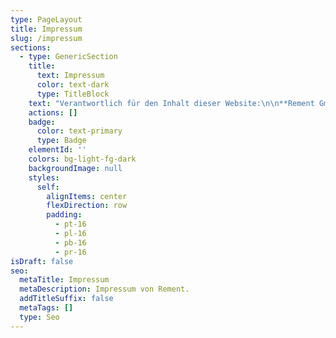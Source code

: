 ```yaml
---
type: PageLayout
title: Impressum
slug: /impressum
sections:
  - type: GenericSection
    title:
      text: Impressum
      color: text-dark
      type: TitleBlock
    text: "Verantwortlich für den Inhalt dieser Website:\n\n**Rement GmbH**\n\nGeschäftsführer: Robert Schleinhege, Felix Baur\n\nHermann-von-Helmholtz-Platz 6, 76344 Eggenstein-Leopoldshafen\n\nKontakt: info[@rement.tech](mailto:robert.schleinhege@rement.tech.com)\n\nHandelsregister-Nummer: HRB 753628, Amtsgericht Mannheim\n\nUmsatzsteuer-Identifikationsnummer: DE452525501\_\n\n\n\nHaftungshinweis:\nTrotz sorgfältiger inhaltlicher Kontrolle übernehmen wir keine Haftung für die Inhalte externer Links. Für den Inhalt der verlinkten Seiten sind ausschließlich deren Betreiber verantwortlich.\n\nUrheberrecht:\nDie durch den Seitenbetreiber erstellten Inhalte und Werke auf dieser Website unterliegen dem deutschen Urheberrecht. Die Vervielfältigung, Bearbeitung, Verbreitung und jede Art der Verwertung außerhalb der Grenzen des Urheberrechts bedürfen der schriftlichen Zustimmung des jeweiligen Autors bzw. Erstellers. Downloads und Kopien dieser Seite sind nur für den privaten, nicht kommerziellen Gebrauch gestattet. Soweit die Inhalte auf dieser Seite nicht vom Betreiber erstellt wurden, werden die Urheberrechte Dritter beachtet und als solche gekennzeichnet.\n"
    actions: []
    badge:
      color: text-primary
      type: Badge
    elementId: ''
    colors: bg-light-fg-dark
    backgroundImage: null
    styles:
      self:
        alignItems: center
        flexDirection: row
        padding:
          - pt-16
          - pl-16
          - pb-16
          - pr-16
isDraft: false
seo:
  metaTitle: Impressum
  metaDescription: Impressum von Rement.
  addTitleSuffix: false
  metaTags: []
  type: Seo
---
```

